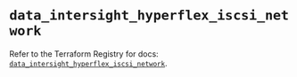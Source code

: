 # `data_intersight_hyperflex_iscsi_network`

Refer to the Terraform Registry for docs: [`data_intersight_hyperflex_iscsi_network`](https://registry.terraform.io/providers/ciscodevnet/intersight/1.0.71/docs/data-sources/hyperflex_iscsi_network).
